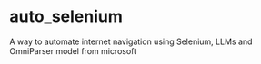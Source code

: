 # auto_selenium
A way to automate internet navigation using Selenium, LLMs and OmniParser model from microsoft
